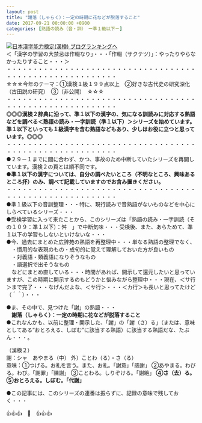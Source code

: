 ```yaml
---
layout: post
title: "謝落（しゃらく）：一定の時期に花などが脱落すること"
date: 2017-09-21 00:00:00 +0900
categories: [熟語の読み（音・訓）　ー準１級以下－]
---
```


[![](/syuusyuu9701/assets/images/謝落（しゃらく）：一定の時期に花などが脱落すること-br_c_3028_1.gif)](http://blog.with2.net/link.php?1659096:3028 "日本漢字能力検定(漢検) ブログランキングへ")[日本漢字能力検定(漢検) ブログランキングへ](http://blog.with2.net/link.php?1659096:3028)  
＜「漢字の学習の大禁忌は作輟なり」・・・「作輟（サクテツ）」：やったりやらなかったりすること・・・＞  
・・・・・・・・・・・・・・・・・・・・・・・・・・・・・・・・・・・・・・・・・・・・・・・・・・・・・・・・・  
☆☆☆今年のテーマ：①漢検１級１９９点以上　②好きな古代史の研究深化（古田説の研究）　③（非公開）　☆☆☆　　  
・・・・・・・・・・・・・・・・・・・・・・・・・・・・・・・・・・・・・・・・・・・・・・・・・・・・・・・・・  
**◎◎◎漢検２辞典に沿って、準１以下の漢字の、気になる訓読みに対応する熟語などを調べる＜熟語の読み・一字訓読（準１以下）＞シリーズを始めています。準１以下といっても１級漢字を含む熟語などもあり、少しはお役に立つと思っています。◎◎◎**  
・・・・・・・・・・・・・・・・・・・・・・・・・・・・・・・・・・・・・・・・・・・・・・・・・・・・・・・・・  
●２９－１までに間に合わず、かつ、事故のため中断していたシリーズを再開しています。漢検２の頁とは順不同です。  
**●準１以下の漢字については、自分の調べたいところ（不明なところ、興味あるところ抔）のみ、調べて記載していますのでお含み置きください。**  
・・・・・・・・・・・・・・・・・・・・・・・・・・・・・・・・・・・・・・・・・・・・・・・・・・・・・・・・・  
●準１級以下の音訓整理・・・特に、現行読みで音熟語がないものなどを中心にしらべているシリーズ・・・  
●受検学習に入って来たことから、このシリーズは「熟語の読み・一字訓読（その１０９：準１以下）：舛　」で中断気味・・・受検後、また、あらためて、準１以下の学習もしないといけないな・・・  
●今、過去にまとめた広辞苑の熟語を再整理中・・・単なる熟語の整理でなく、  
　・慣用的な表現のもの・成句的に覚えて理解しておいた方が良いもの  
　・対義語・類義語になりそうなもの  
　・語選択で出そうなもの  
　などにまとめ直している・・・時間があれば、開示して還元したいと思っていますが、この時期に開示するのもどうかと悩みながら整理中・・・現在、＜サ行＞まで完了・・・なげんだよな、＜サ行＞・・・＜カ行＞も長いと思ってたけど（＾＾）・・・  
  
●ま、その中で、見つけた「謝」の熟語・・・  
　**謝落（しゃらく）：一定の時期に花などが脱落すること**  
●これなんかも、以前に整理・開示した、「謝」の「謝（さ）る」（または、意味としてある“おとろえる、しぼむ”に該当する熟語）に該当する熟語だな、たぶん・・・。  
  
（漢検２）  
謝：シャ　あやまる（中） 外）ことわ（る）・さ（る）  
意味：①つげる。お礼を言う。また、お礼。「謝意」「感謝」 ②あやまる。わびる。わび。「謝罪」「陳謝」 ③ことわる。しりぞける。「謝絶」 **④さ（去）る。 ⑤おとろえる。しぼむ。「代謝」**  
  
●この記事には、このシリーズの連番は振らずに、記録の意味で残しておく・・・  
  
👍👍👍　🐔　👍👍👍